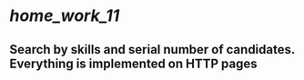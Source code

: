 _home_work_11_
================

__Search by skills and serial number of candidates.
Everything is implemented on HTTP pages__
--------------------------------------------------


